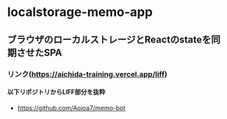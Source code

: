 # localstorage-memo-app
## ブラウザのローカルストレージとReactのstateを同期させたSPA 
### リンク(https://aichida-training.vercel.app/liff)
#### 以下リポジトリからLIFF部分を抜粋
- https://github.com/Aoioa7/memo-bot
